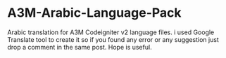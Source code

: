 A3M-Arabic-Language-Pack
========================

Arabic translation for A3M Codeigniter v2 language files. i used Google Translate tool to create it so if you found any error or any suggestion just drop a comment in the same post. Hope is useful. 
